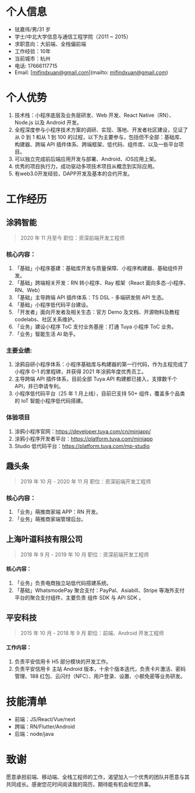 # 个人信息

- 铉嘉伟/男/31 岁
- 学士/中北大学信息与通信工程学院（2011 ~ 2015）
- 求职意向：大前端、全栈偏前端
- 工作经验：10年
- 当前城市：杭州
- 电话: 17666117715
- Email: [mifindxuan@gmail.com](mailto: mifindxuan@gmail.com)

# 个人优势

1. 技术栈：小程序底层及业务层研发、Web 开发、React Native（RN）、Node.js 以及 Android 开发。
2. 全程深度参与小程序技术方案的调研、实现、落地、开发者社区建设，见证了从 0 到 1 和从 1 到 100 的过程，以下为主要参与，包括但不全部：基础库、构建器、跨端 API 插件体系、跨端框架、低代码、组件库、以及一些平台项目。
3.  可以独立完成前后端应用开发与部署、Android、iOS应用上架。
4. 优秀的项目执行力，成功驱动多项技术项目从概念到实际应用。
5. 有web3.0开发经验，DAPP开发及基本的合约开发。

# 工作经历

## 涂鸦智能

> 2020 年 11 月至今
> 职位：资深前端开发工程师

### 核心内容：

1. 「基础」小程序基建：基础库开发与质量保障、小程序构建器、基础组件开发。
2. 「基础」跨端相关开发：RN 转小程序、Ray 框架（React 面向多态-小程序、RN、Web）
3. 「基础」主导跨端 API 插件体系：TS DSL - 多端研发侧 API 生态。
4. 「基础」小程序低代码平台建设。
5. 「开发者」面向开发者及相关生态：官方 Demo 及文档、开源物料及教程 codelabs、社区关系维护。
6. 「业务」建设小程序 ToC 支付业务基座：打通 Tuya 小程序 ToC 业务。
7. 「业务」智能生活 AI 助手。

### 主要业绩:

1. 涂鸦自研小程序体系：小程序基础库与构建器的第一行代码，作为主程完成了小程序 0-1 的里程碑，并获得 2021 年涂鸦年度优秀员工。
2. 主导跨端 API 插件体系，目前全部 Tuya API 构建都已接入，支撑数千个 API，并已申请专利。
3. 小程序低代码平台（25 年 1 月上线），目前已支持 50+ 组件，覆盖多个品类的 IoT 智能小程序低代码搭建。

### 体验项目

1. 涂鸦小程序官网：https://developer.tuya.com/cn/miniapp/
2. 涂鸦小程序开发者平台：https://platform.tuya.com/miniapp
3. Studio 低代码平台：https://platform.tuya.com/mp-studio

## 趣头条

> 2019 年 10 月 - 2020 年 11 月
> 职位：资深前端开发工程师

### 核心内容：

1. 「业务」萌推商家端 APP：RN 开发。
2. 「业务」萌推商家端管理后台。

## 上海叶道科技有限公司

> 2018 年 9 月 - 2019 年 10 月
> 职位：资深前端开发工程师

#### 核心内容：

1. 「业务」负责电商独立站低代码搭建系统。
2. 「基础」WhatsmodePay 聚合支付：PayPal、Asiabill、Stripe 等海外支付平台的聚合支付组件，主要负责 组件 SDK 与 API SDK 。

## 平安科技

> 2015 年 10 月 - 2018 年 9 月
> 职位：前端、Android 开发工程师

#### 工作内容：

1. 负责平安信用卡 H5 部分模块的开发工作。
2. 负责平安信用卡 主站 Android 版本，十余个版本迭代，负责卡片激活、密码管理、188 红包、云闪付（NFC）、用户登录、设置、小额免密等业务研发。

# 技能清单

- 前端：JS/React/Vue/next
- 跨端：RN/Flutter/Android
- 后端：node/java

# 致谢

愿意承担前端、移动端、全栈工程师的工作，渴望加入一个优秀的团队并愿意与其共同成长。感谢您花时间阅读我的简历，期待能有机会和您共事。
